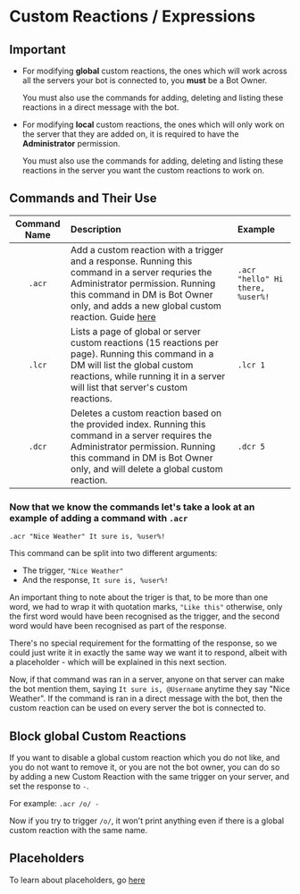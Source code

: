 # Custom Reactions / Expressions

## Important

* For modifying **global** custom reactions, the ones which will work across all the servers your bot is connected to, you **must** be a Bot Owner.  

  You must also use the commands for adding, deleting and listing these reactions in a direct message with the bot.  

* For modifying **local** custom reactions, the ones which will only work on the server that they are added on, it is required to have the **Administrator** permission.  

  You must also use the commands for adding, deleting and listing these reactions in the server you want the custom reactions to work on.  

## Commands and Their Use

| Command Name | Description | Example |
| :---: | :--- | :--- |
| `.acr` | Add a custom reaction with a trigger and a response. Running this command in a server requries the Administrator permission. Running this command in DM is Bot Owner only, and adds a new global custom reaction. Guide [here](custom-reactions.md) | `.acr "hello" Hi there, %user%!` |
| `.lcr` | Lists a page of global or server custom reactions \(15 reactions per page\). Running this command in a DM will list the global custom reactions, while running it in a server will list that server's custom reactions. | `.lcr 1` |
| `.dcr` | Deletes a custom reaction based on the provided index. Running this command in a server requires the Administrator permission. Running this command in DM is Bot Owner only, and will delete a global custom reaction. | `.dcr 5` |

### Now that we know the commands let's take a look at an example of adding a command with `.acr`

`.acr "Nice Weather" It sure is, %user%!`

This command can be split into two different arguments:

* The trigger, `"Nice Weather"`  
* And the response, `It sure is, %user%!`  

An important thing to note about the triger is that, to be more than one word, we had to wrap it with quotation marks, `"Like this"` otherwise, only the first word would have been recognised as the trigger, and the second word would have been recognised as part of the response.

There's no special requirement for the formatting of the response, so we could just write it in exactly the same way we want it to respond, albeit with a placeholder - which will be explained in this next section.

Now, if that command was ran in a server, anyone on that server can make the bot mention them, saying `It sure is, @Username` anytime they say "Nice Weather". If the command is ran in a direct message with the bot, then the custom reaction can be used on every server the bot is connected to.

## Block global Custom Reactions

If you want to disable a global custom reaction which you do not like, and you do not want to remove it, or you are not the bot owner, you can do so by adding a new Custom Reaction with the same trigger on your server, and set the response to `-`.

For example: `.acr /o/ -`

Now if you try to trigger `/o/`, it won't print anything even if there is a global custom reaction with the same name.

## Placeholders

To learn about placeholders, go [here](placeholders.md)
